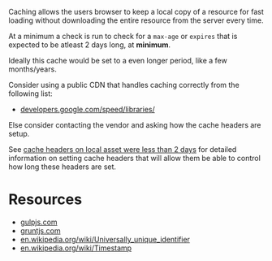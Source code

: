 Caching allows the users browser to keep a local copy of a resource for fast loading without downloading the entire resource from the server every time.

At a minimum a check is run to check for a ``max-age`` or ``expires`` that is expected to be atleast 2 days long, at **minimum**.

Ideally this cache would be set to a even longer period, like a few months/years.

Consider using a public CDN that handles caching correctly from the following list:

* [developers.google.com/speed/libraries/](https://developers.google.com/speed/libraries/)

Else consider contacting the vendor and asking how the cache headers are setup.

See [cache headers on local asset were less than 2 days](http://passmarked.com/performance/inspect/invalid-or-missing-cache-headers-on-local-resource) for detailed information on setting cache headers that will allow them be able to control how long these headers are set.

# Resources

* [gulpjs.com](http://gulpjs.com/)
* [gruntjs.com](http://gruntjs.com/)
* [en.wikipedia.org/wiki/Universally_unique_identifier](https://en.wikipedia.org/wiki/Universally_unique_identifier)
* [en.wikipedia.org/wiki/Timestamp](https://en.wikipedia.org/wiki/Timestamp)